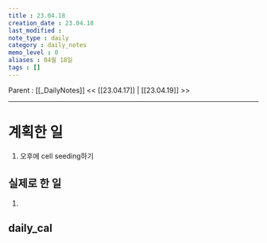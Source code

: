 ```yaml
---
title : 23.04.18
creation_date : 23.04.18
last_modified :
note_type : daily
category : daily_notes
memo_level : 0
aliases : 04월 18일
tags : []
---
```

Parent : [[_DailyNotes]]
<< [[23.04.17]] | [[23.04.19]] >>

---
# 계획한 일

1.  오후에 cell seeding하기

## 실제로 한 일

1.  

## daily_cal
